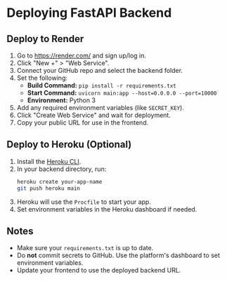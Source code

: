 # Deploying FastAPI Backend

## Deploy to Render

1. Go to https://render.com/ and sign up/log in.
2. Click "New +" > "Web Service".
3. Connect your GitHub repo and select the backend folder.
4. Set the following:
   - **Build Command:** `pip install -r requirements.txt`
   - **Start Command:** `uvicorn main:app --host=0.0.0.0 --port=10000`
   - **Environment:** Python 3
5. Add any required environment variables (like `SECRET_KEY`).
6. Click "Create Web Service" and wait for deployment.
7. Copy your public URL for use in the frontend.

## Deploy to Heroku (Optional)

1. Install the [Heroku CLI](https://devcenter.heroku.com/articles/heroku-cli).
2. In your backend directory, run:
   ```bash
   heroku create your-app-name
   git push heroku main
   ```
3. Heroku will use the `Procfile` to start your app.
4. Set environment variables in the Heroku dashboard if needed.

## Notes
- Make sure your `requirements.txt` is up to date.
- Do **not** commit secrets to GitHub. Use the platform's dashboard to set environment variables.
- Update your frontend to use the deployed backend URL. 